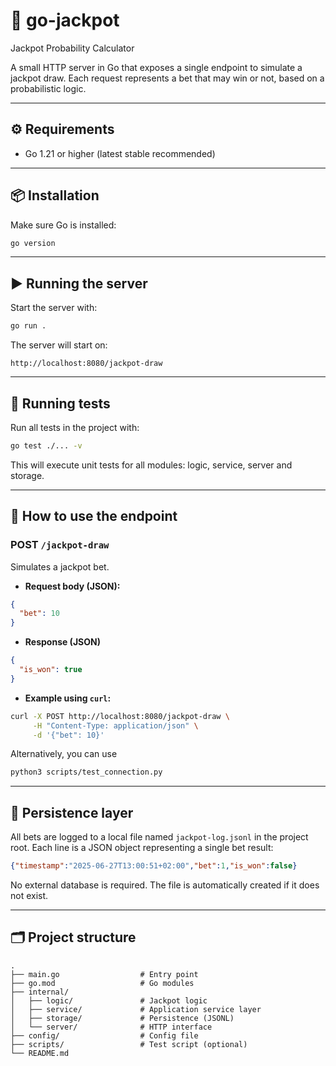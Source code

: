 # 🎰 go-jackpot
Jackpot Probability Calculator

A small HTTP server in Go that exposes a single endpoint to simulate a jackpot draw. Each request represents a bet that may win or not, based on a probabilistic logic.

---

## ⚙️ Requirements

- Go 1.21 or higher (latest stable recommended)

---

## 📦 Installation

Make sure Go is installed:

```bash
go version
```

---

## ▶️ Running the server

Start the server with:

```bash
go run .
```


The server will start on:
```
http://localhost:8080/jackpot-draw
```

---

## 🧪 Running tests

Run all tests in the project with:

```bash
go test ./... -v
```

This will execute unit tests for all modules: logic, service, server and storage.

---

## 📡 How to use the endpoint

### POST ```/jackpot-draw```

Simulates a jackpot bet.

* **Request body (JSON):**
```json
{
  "bet": 10
}
```
* **Response (JSON)**
```json
{
  "is_won": true
}
```

* **Example using ```curl```:**
```bash
curl -X POST http://localhost:8080/jackpot-draw \
     -H "Content-Type: application/json" \
     -d '{"bet": 10}'
```
Alternatively, you can use
```bash
python3 scripts/test_connection.py
```

---

## 💾 Persistence layer
All bets are logged to a local file named ```jackpot-log.jsonl``` in the project root. Each line is a JSON object representing a single bet result:
```json
{"timestamp":"2025-06-27T13:00:51+02:00","bet":1,"is_won":false}
```
No external database is required. The file is automatically created if it does not exist.

---

## 🗂️ Project structure

```
.
├── main.go                  # Entry point
├── go.mod                   # Go modules
├── internal/
│   ├── logic/               # Jackpot logic
│   ├── service/             # Application service layer
│   ├── storage/             # Persistence (JSONL)
│   └── server/              # HTTP interface
├── config/                  # Config file
├── scripts/                 # Test script (optional)
└── README.md
```